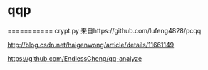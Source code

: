 # qqp

===========
crypt.py 来自https://github.com/lufeng4828/pcqq


http://blog.csdn.net/haigenwong/article/details/11661149

https://github.com/EndlessCheng/qq-analyze
